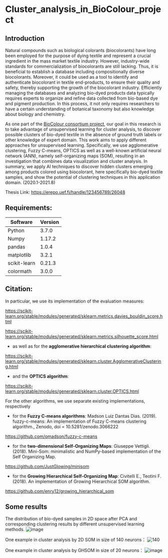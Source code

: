# Cluster_analysis_in_BioColour_project
## Introduction
Natural compounds such as biological colorants (biocolorants) have long been employed for the purpose of dying textile and represent a crucial ingredient in the mass market textile industry. However, industry-wide standards for commercialization of biocolorants are still lacking. Thus, it is beneficial to establish a database including compositionally diverse biocolorants. Moreover, it could be used as a tool to identify and authenticate biocolorant in textile end-products, to ensure their quality and safety, thereby supporting the growth of the biocolorant industry. Efficiently managing the databases and analyzing bio-dyed products data typically requires experts to organize and refine data collected from bio-based dye and pigment production. In this process, it not only requires researchers to have a certain understanding of botanical taxonomy but also knowledge about biology and chemistry.

As one part of the [BioColour consortium project](https://biocolour.fi/en/frontpage), our goal in this research is to take advantage of unsupervised learning for cluster analysis, to discover possible clusters of bio-dyed textile in the absence of ground truth labels or other knowledge of expert domain. This work aims to apply different approaches for unsupervised learning. Specifically, we use agglomerative clustering, Fuzzy C-means, OPTICS as well as a well-known artificial neural network (ANN), namely self-organizing maps (SOM), resulting in an investigation that combines data visualization and cluster analysis. In summary, we apply AI techniques to discover hidden clusters emerging among products colored using biocolorant, here specifically bio-dyed textile samples, and show the potential of clustering techniques in this application domain. (2020.1-2021.8)

Thesis Link: https://erepo.uef.fi/handle/123456789/26048


## Requirements:
| Software  | Version |
| ------------- | ------------- |
| Python  | 3.7.0  |
| Numpy  | 1.17.2  |
| pandas  | 1.0.4  |
| matplotlib  | 3.2.1  |
| scikit-learn  | 0.21.3  |
| colormath  | 3.0.0  |
## Citation:
In particular, we use its implementation of the evaluation measures:

https://scikit-learn.org/stable/modules/generated/sklearn.metrics.davies_bouldin_score.html

https://scikit-learn.org/stable/modules/generated/sklearn.metrics.silhouette_score.html 
* as well as for the **agglomerative hierarchical clustering algorithm**:

https://scikit-learn.org/stable/modules/generated/sklearn.cluster.AgglomerativeClustering.html 
* and the **OPTICS algorithm**:

https://scikit-learn.org/stable/modules/generated/sklearn.cluster.OPTICS.html 

For the other algorithms, we use separate existing implementations, respectively
* for the **Fuzzy C-means algorithms**: Madson Luiz Dantas Dias. (2019). fuzzy-c-means: An implementation of Fuzzy C-means clustering algorithm., Zenodo, doi = 10.5281/zenodo.3066222 

https://github.com/omadson/fuzzy-c-means 
* for the **two-dimensional Self-Organizing Maps**: Giuseppe Vettigli. (2018). Mini-Som: minimalistic and NumPy-based implementation of the Self Organizing Map.

https://github.com/JustGlowing/minisom 
* for the **Growing Hierarchical Self-Organizing Map**: Civitelli E., Teotini F. (2018). An implementation of Growing Hierarchical SOM algorithm. 

https://github.com/enry12/growing_hierarchical_som


## Some results
 The distribution of bio-dyed samples in 2D space after PCA and corresponding clustering results by different unsupervised learning methods.
 ![image](https://user-images.githubusercontent.com/34623632/134513246-adad5653-700c-4491-8617-5b3f8742d9ff.png)


 One example in cluster analysis by 2D SOM in size of 140 neurons：
![140](https://user-images.githubusercontent.com/34623632/129462337-79c85620-7694-41a1-9bf9-5051b90e55c4.png)
 
  One example in cluster analysis by GHSOM in size of 20 neurons：
 ![image](https://user-images.githubusercontent.com/34623632/134515237-28c8e25c-7ffc-47e3-98f7-66410ccc8b37.png)


